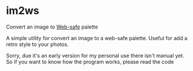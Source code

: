 # im2ws
Convert an image to [Web-safe](https://en.wikipedia.org/wiki/Web_colors#Web-safe_colors) palette

A simple utility for convert an image to a web-safe palette. Useful for add a retro style to your photos.

Sorry, due it's an early version for my personal use there isn't manual yet. So if you want to know how the program works, please read the code
